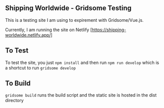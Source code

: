 ## Shipping Worldwide - Gridsome Testing

This is a testing site I am using to expirement with Gridsome/Vue.js.

Currently, I am running the site on Netlify [https://shipping-worldwide.netlify.app/]

## To Test

To test the site, you just `npm install` and then run `npm run develop` which is a shortcut to run `gridsome develop`

## To Build

`gridsome build` runs the build script and the static site is hosted in the dist directory
